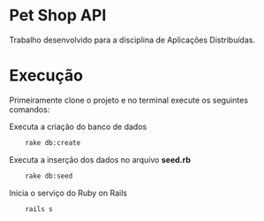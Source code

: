 # Pet Shop API

Trabalho desenvolvido para a disciplina de Aplicações Distribuídas. 

# Execução

Primeiramente clone o projeto e no terminal execute os seguintes comandos:

Executa a criação do banco de dados
```Bash
	rake db:create
```
Executa a inserção dos dados no arquivo **seed.rb**
```Bash
	rake db:seed
```
Inicia o serviço do Ruby on Rails
```Bash
	rails s
```

